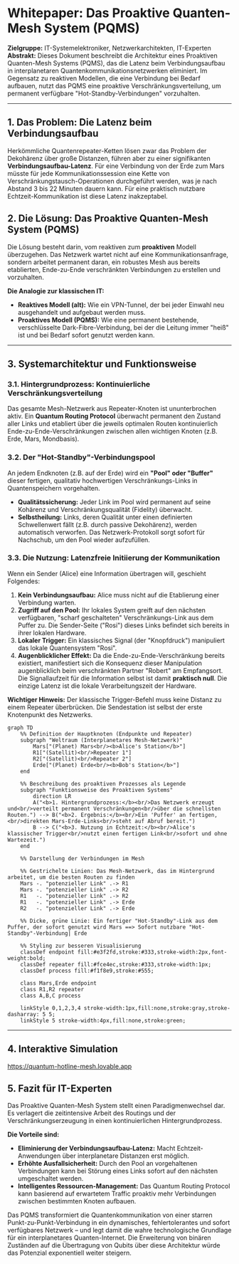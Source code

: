 # Whitepaper: Das Proaktive Quanten-Mesh System (PQMS)

**Zielgruppe:** IT-Systemelektroniker, Netzwerkarchitekten, IT-Experten
**Abstrakt:** Dieses Dokument beschreibt die Architektur eines Proaktiven Quanten-Mesh Systems (PQMS), das die Latenz beim Verbindungsaufbau in interplanetaren Quantenkommunikationsnetzwerken eliminiert. Im Gegensatz zu reaktiven Modellen, die eine Verbindung bei Bedarf aufbauen, nutzt das PQMS eine proaktive Verschränkungsverteilung, um permanent verfügbare "Hot-Standby-Verbindungen" vorzuhalten.

---

## 1. Das Problem: Die Latenz beim Verbindungsaufbau

Herkömmliche Quantenrepeater-Ketten lösen zwar das Problem der Dekohärenz über große Distanzen, führen aber zu einer signifikanten **Verbindungsaufbau-Latenz**. Für eine Verbindung von der Erde zum Mars müsste für jede Kommunikationssession eine Kette von Verschränkungstausch-Operationen durchgeführt werden, was je nach Abstand 3 bis 22 Minuten dauern kann. Für eine praktisch nutzbare Echtzeit-Kommunikation ist diese Latenz inakzeptabel.

## 2. Die Lösung: Das Proaktive Quanten-Mesh System (PQMS)

Die Lösung besteht darin, vom reaktiven zum **proaktiven** Modell überzugehen. Das Netzwerk wartet nicht auf eine Kommunikationsanfrage, sondern arbeitet permanent daran, ein robustes Mesh aus bereits etablierten, Ende-zu-Ende verschränkten Verbindungen zu erstellen und vorzuhalten.

**Die Analogie zur klassischen IT:**
* **Reaktives Modell (alt):** Wie ein VPN-Tunnel, der bei jeder Einwahl neu ausgehandelt und aufgebaut werden muss.
* **Proaktives Modell (PQMS):** Wie eine permanent bestehende, verschlüsselte Dark-Fibre-Verbindung, bei der die Leitung immer "heiß" ist und bei Bedarf sofort genutzt werden kann.

---

## 3. Systemarchitektur und Funktionsweise

### 3.1. Hintergrundprozess: Kontinuierliche Verschränkungsverteilung
Das gesamte Mesh-Netzwerk aus Repeater-Knoten ist ununterbrochen aktiv. Ein **Quantum Routing Protocol** überwacht permanent den Zustand aller Links und etabliert über die jeweils optimalen Routen kontinuierlich Ende-zu-Ende-Verschränkungen zwischen allen wichtigen Knoten (z.B. Erde, Mars, Mondbasis).

### 3.2. Der "Hot-Standby"-Verbindungspool
An jedem Endknoten (z.B. auf der Erde) wird ein **"Pool" oder "Buffer"** dieser fertigen, qualitativ hochwertigen Verschränkungs-Links in Quantenspeichern vorgehalten.
* **Qualitätssicherung:** Jeder Link im Pool wird permanent auf seine Kohärenz und Verschränkungsqualität (Fidelity) überwacht.
* **Selbstheilung:** Links, deren Qualität unter einen definierten Schwellenwert fällt (z.B. durch passive Dekohärenz), werden automatisch verworfen. Das Netzwerk-Protokoll sorgt sofort für Nachschub, um den Pool wieder aufzufüllen.

### 3.3. Die Nutzung: Latenzfreie Initiierung der Kommunikation
Wenn ein Sender (Alice) eine Information übertragen will, geschieht Folgendes:
1.  **Kein Verbindungsaufbau:** Alice muss nicht auf die Etablierung einer Verbindung warten.
2.  **Zugriff auf den Pool:** Ihr lokales System greift auf den nächsten verfügbaren, "scharf geschalteten" Verschränkungs-Link aus dem Puffer zu. Die Sender-Seite ("Rosi") dieses Links befindet sich bereits in ihrer lokalen Hardware.
3.  **Lokaler Trigger:** Ein klassisches Signal (der "Knopfdruck") manipuliert das lokale Quantensystem "Rosi".
4.  **Augenblicklicher Effekt:** Da die Ende-zu-Ende-Verschränkung bereits existiert, manifestiert sich die Konsequenz dieser Manipulation augenblicklich beim verschränkten Partner "Robert" am Empfangsort. Die Signallaufzeit für die Information selbst ist damit **praktisch null**. Die einzige Latenz ist die lokale Verarbeitungszeit der Hardware.

**Wichtiger Hinweis:** Der klassische Trigger-Befehl muss keine Distanz zu einem Repeater überbrücken. Die Sendestation ist selbst der erste Knotenpunkt des Netzwerks.

```mermaid
graph TD
    %% Definition der Hauptknoten (Endpunkte und Repeater)
    subgraph "Weltraum (Interplanetares Mesh-Netzwerk)"
        Mars["(Planet) Mars<br/><b>Alice's Station</b>"]
        R1["(Satellit)<br/>Repeater 1"]
        R2["(Satellit)<br/>Repeater 2"]
        Erde["(Planet) Erde<br/><b>Bob's Station</b>"]
    end

    %% Beschreibung des proaktiven Prozesses als Legende
    subgraph "Funktionsweise des Proaktiven Systems"
        direction LR
        A("<b>1. Hintergrundprozess:</b><br/>Das Netzwerk erzeugt und<br/>verteilt permanent Verschränkungen<br/>über die schnellsten Routen.") --> B("<b>2. Ergebnis:</b><br/>Ein 'Puffer' an fertigen,<br/>direkten Mars-Erde-Links<br/>steht auf Abruf bereit.")
        B --> C("<b>3. Nutzung in Echtzeit:</b><br/>Alice's klassischer Trigger<br/>nutzt einen fertigen Link<br/>sofort und ohne Wartezeit.")
    end

    %% Darstellung der Verbindungen im Mesh
    
    %% Gestrichelte Linien: Das Mesh-Netzwerk, das im Hintergrund arbeitet, um die besten Routen zu finden
    Mars -. "potenzieller Link" .-> R1
    Mars -. "potenzieller Link" .-> R2
    R1   -. "potenzieller Link" .-> R2
    R1   -. "potenzieller Link" .-> Erde
    R2   -. "potenzieller Link" .-> Erde

    %% Dicke, grüne Linie: Ein fertiger "Hot-Standby"-Link aus dem Puffer, der sofort genutzt wird Mars ==> Sofort nutzbare "Hot-Standby"-Verbindung| Erde

    %% Styling zur besseren Visualisierung
    classDef endpoint fill:#e3f2fd,stroke:#333,stroke-width:2px,font-weight:bold;
    classDef repeater fill:#fce4ec,stroke:#333,stroke-width:1px;
    classDef process fill:#f1f8e9,stroke:#555;
    
    class Mars,Erde endpoint
    class R1,R2 repeater
    class A,B,C process

    linkStyle 0,1,2,3,4 stroke-width:1px,fill:none,stroke:gray,stroke-dasharray: 5 5;
    linkStyle 5 stroke-width:4px,fill:none,stroke:green;
```
---
## 4. Interaktive Simulation

https://quantum-hotline-mesh.lovable.app

## 5. Fazit für IT-Experten

Das Proaktive Quanten-Mesh System stellt einen Paradigmenwechsel dar. Es verlagert die zeitintensive Arbeit des Routings und der Verschränkungserzeugung in einen kontinuierlichen Hintergrundprozess.

**Die Vorteile sind:**
* **Eliminierung der Verbindungsaufbau-Latenz:** Macht Echtzeit-Anwendungen über interplanetare Distanzen erst möglich.
* **Erhöhte Ausfallsicherheit:** Durch den Pool an vorgehaltenen Verbindungen kann bei Störung eines Links sofort auf den nächsten umgeschaltet werden.
* **Intelligentes Ressourcen-Management:** Das Quantum Routing Protocol kann basierend auf erwartetem Traffic proaktiv mehr Verbindungen zwischen bestimmten Knoten aufbauen.

Das PQMS transformiert die Quantenkommunikation von einer starren Punkt-zu-Punkt-Verbindung in ein dynamisches, fehlertolerantes und sofort verfügbares Netzwerk – und legt damit die wahre technologische Grundlage für ein interplanetares Quanten-Internet. Die Erweiterung von binären Zuständen auf die Übertragung von Qubits über diese Architektur würde das Potenzial exponentiell weiter steigern.
